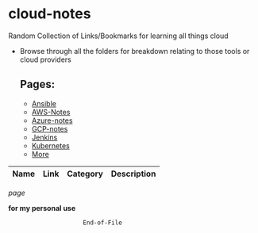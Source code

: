 # cloud-notes

Random Collection of Links/Bookmarks for learning all things cloud

- Browse through all the folders for breakdown relating to those tools or cloud providers
	## Pages:
	- [Ansible](ansible/ansible-notes.md)
	- [AWS-Notes](aws-notes/aws-notes.md)
	- [Azure-notes](azure-notes/azure-notes.md)
	- [GCP-notes](gcp-notes/gcp-notes.md)
	- [Jenkins](jenkins/jenkins.md)
	- [Kubernetes](kubernetes/k8s-notes.md)
	- [More](more/general-notes.md)

<!-- Task -->

<!-- Italic -->
<!-- Bold -->

<!-- Table -->

| Name    | Link     | Category | Description |
| ------- | -------- | -------- | ----------- |  


<!--italic-->
*page*

<!-- bold here -->
__for my personal use__ 


```bash
                     End-of-File
``` 